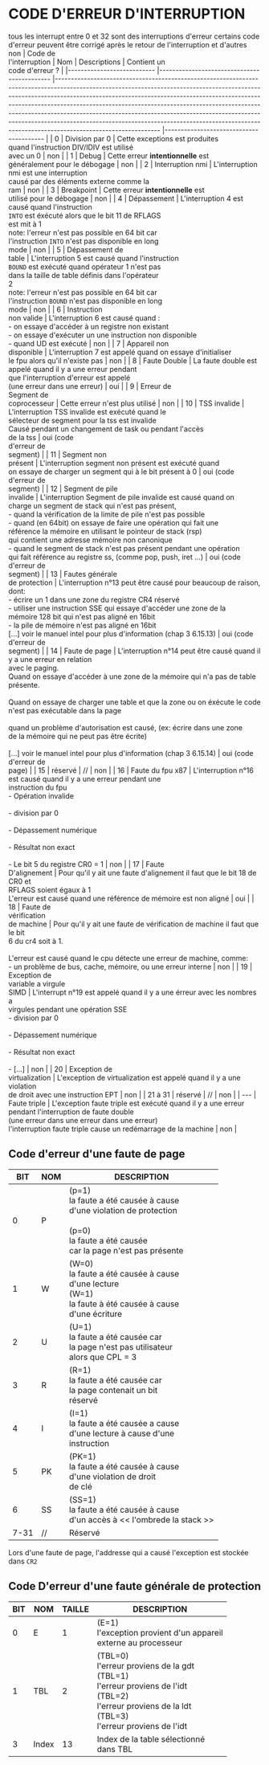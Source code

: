 # CODE D'ERREUR D'INTERRUPTION
tous les interrupt entre 0 et 32 sont des interruptions d'erreur
certains code d'erreur peuvent être corrigé après le retour de l'interruption et d'autres non
| Code de<br>l'interruption 	| Nom                                        	| Descriptions                                                                                                                                                                                                                                                                                                                                                                                                                                                                                                       	| Contient un <br>code d'erreur ?        	|
|---------------------------	|--------------------------------------------	|--------------------------------------------------------------------------------------------------------------------------------------------------------------------------------------------------------------------------------------------------------------------------------------------------------------------------------------------------------------------------------------------------------------------------------------------------------------------------------------------------------------------	|----------------------------------------	|
| 0                         	| Division par 0                             	| Cette exceptions est produites <br>quand l'instruction DIV/IDIV est utilisé<br>avec un 0                                                                                                                                                                                                                                                                                                                                                                                                                           	| non                                    	|
| 1                         	| Debug                                      	| Cette erreur __intentionnelle__ est <br>généralement pour le débogage                                                                                                                                                                                                                                                                                                                                                                                                                                              	| non                                    	|
| 2                         	| Interruption nmi                           	| L'interruption nmi est une interruption<br>causé par des éléments externe comme la<br>ram                                                                                                                                                                                                                                                                                                                                                                                                                          	| non                                    	|
| 3                         	| Breakpoint                                 	| Cette erreur __intentionnelle__ est<br>utilisé pour le débogage                                                                                                                                                                                                                                                                                                                                                                                                                                                    	| non                                    	|
| 4                         	| Dépassement                                	| L'interruption 4 est causé quand l'instruction<br>`INTO` est éxécuté alors que le bit 11 de RFLAGS<br>est mit à 1<br>note: l'erreur n'est pas possible en 64 bit car<br>l'instruction `INTO` n'est pas disponible en long <br>mode                                                                                                                                                                                                                                                                                 	| non                                    	|
| 5                         	| Dépassement de<br>table                    	| L'interruption 5 est causé quand l'instruction<br>`BOUND` est exécuté quand opérateur 1 n'est pas<br>dans la taille de table définis dans l'opérateur<br>2<br>note: l'erreur n'est pas possible en 64 bit car<br>l'instruction `BOUND` n'est pas disponible en long<br>mode                                                                                                                                                                                                                                        	| non                                    	|
| 6                         	| Instruction <br>non valide                 	| L'interruption 6 est causé quand :<br> - on essaye d'accéder à un registre non existant<br> - on essaye d'exécuter un une instruction non disponible<br> - quand UD est exécuté                                                                                                                                                                                                                                                                                                                                    	| non                                    	|
| 7                         	| Appareil non <br>disponible                	| L'interruption 7 est appelé quand on essaye d'initialiser<br>le fpu alors qu'il n'existe pas                                                                                                                                                                                                                                                                                                                                                                                                                       	| non                                    	|
| 8                         	| Faute Double                               	| La faute double est appelé quand il y a une erreur pendant<br>que l'interruption d'erreur est appelé <br>(une erreur dans une erreur)                                                                                                                                                                                                                                                                                                                                                                              	| oui                                    	|
| 9                         	| Erreur de <br>Segment de <br>coprocesseur  	| Cette erreur n'est plus utilisé                                                                                                                                                                                                                                                                                                                                                                                                                                                                                    	| non                                    	|
| 10                        	| TSS invalide                               	| L'interruption TSS invalide est exécuté quand le <br>sélecteur de segment pour la tss est invalide<br>Causé pendant un changement de task ou pendant l'accès<br>de la tss                                                                                                                                                                                                                                                                                                                                          	| oui (code <br>d'erreur de <br>segment) 	|
| 11                        	| Segment non <br>présent                    	| L'interruption segment non présent est exécuté quand <br>on essaye de charger un segment qui à le bit présent à 0                                                                                                                                                                                                                                                                                                                                                                                                  	| oui (code <br>d'erreur de <br>segment) 	|
| 12                        	| Segment de pile<br>invalide                	| L'interruption Segment de pile invalide est causé quand on<br>charge un segment de stack qui n'est pas présent,<br>- quand la vérification de la limite de pile n'est pas possible<br>- quand (en 64bit) on essaye de faire une opération qui fait une<br>référence la mémoire en utilisant le pointeur de stack (rsp)<br>qui contient une adresse mémoire non canonique <br>- quand le segment de stack n'est pas présent pendant une opération<br>qui fait référence au registre ss, (comme pop, push, iret ...) 	| oui (code <br>d'erreur de <br>segment) 	|
| 13                        	| Fautes générale<br>de protection           	| L'interruption n°13 peut être causé pour beaucoup de raison, dont:<br>- écrire un 1 dans une zone du registre CR4 réservé<br>- utiliser une instruction SSE qui essaye d'accéder une zone de la<br>mémoire 128 bit qui n'est pas aligné en 16bit <br>- la pile de mémoire n'est pas aligné en 16bit<br>[...] voir le manuel intel pour plus d'information (chap 3 6.15.13)                                                                                                                                         	| oui (code <br>d'erreur de <br>segment) 	|
| 14                        	| Faute de page                              	| L'interruption n°14 peut être causé quand il y a une erreur en relation<br>avec le paging.<br>Quand on essaye d'accéder à une zone de la mémoire qui n'a pas de table<br>présente.<br><br>Quand on essaye de charger une table et que la zone ou on éxécute le code<br>n'est pas exécutable dans la page<br><br>quand un problème d'autorisation est causé, (ex: écrire dans une zone<br>de la mémoire qui ne peut pas être écrite)<br><br>[...] voir le manuel intel pour plus d'information (chap 3 6.15.14)     	| oui (code <br>d'erreur de<br>page)     	|
| 15                        	| réservé                                    	| //                                                                                                                                                                                                                                                                                                                                                                                                                                                                                                                 	| non                                    	|
| 16                        	| Faute du fpu x87                           	| L'interruption n°16 est causé quand il y a une erreur pendant une<br>instruction du fpu<br>- Opération invalide<br><br>- division par 0<br><br>- Dépassement numérique<br><br>- Résultat non exact <br><br>- Le bit 5 du registre CR0 = 1                                                                                                                                                                                                                                                                          	| non                                    	|
| 17                        	| Faute<br>D'alignement                      	| Pour qu'il y ait une faute d'alignement il faut que le bit 18 de CR0 et<br>RFLAGS soient égaux à 1<br>L'erreur est causé quand une référence de mémoire est non aligné                                                                                                                                                                                                                                                                                                                                             	| oui                                    	|
| 18                        	| Faute de<br>vérification<br>de machine     	| Pour qu'il y ait une faute de vérification de machine il faut que le bit<br>6 du cr4 soit à 1. <br><br>L'erreur est causé quand le cpu détecte une erreur de machine, comme: <br>- un problème de bus, cache, mémoire, ou une erreur interne                                                                                                                                                                                                                                                                       	| non                                    	|
| 19                        	| Exception de<br>variable a virgule<br>SIMD 	| L'interrupt n°19 est appelé quand il y a une érreur avec les nombres a<br>virgules pendant une opération SSE<br>- division par 0<br><br>- Dépassement numérique<br><br>- Résultat non exact<br><br>- [...]                                                                                                                                                                                                                                                                                                         	| non                                    	|
| 20                        	| Exception de<br>virtualization             	| L'exception de virtualization est appelé quand il y a une violation<br>de droit avec une instruction EPT                                                                                                                                                                                                                                                                                                                                                                                                           	| non                                    	|
| 21 à 31                   	| réservé                                    	| //                                                                                                                                                                                                                                                                                                                                                                                                                                                                                                                 	| non                                    	|
| ---                       	| Faute triple                               	| L'exception faute triple est exécuté quand il y a une erreur<br>pendant l'interruption de faute double<br>(une erreur dans une erreur dans une erreur)<br>l'interruption faute triple cause un redémarrage de la machine                                                                                                                                                                                                                                                                                           	| non                                    	|





## Code d'erreur d'une faute de page
| BIT  	| NOM 	| DESCRIPTION                                                                                                                                      	|
|------	|-----	|--------------------------------------------------------------------------------------------------------------------------------------------------	|
| 0    	| P   	| (p=1)<br>la faute a été causée à cause <br>d'une violation de protection<br><br>(p=0)<br>la faute a été causée<br>car la page n'est pas présente 	|
| 1    	| W   	| (W=0)<br>la faute a été causée à cause<br>d'une lecture<br>(W=1)<br>la faute à été causée à cause<br>d'une écriture                              	|
| 2    	| U   	| (U=1)<br>la faute a été causée car <br>la page n'est pas utilisateur<br>alors que CPL = 3                                                        	|
| 3    	| R   	| (R=1)<br>la faute a été causée car<br>la page contenait un bit<br>réservé                                                                        	|
| 4    	| I   	| (I=1)<br>la faute a été causée a cause<br>d'une lecture à cause d'une <br>instruction                                                            	|
| 5    	| PK  	| (PK=1) <br>la faute a été causée à cause<br>d'une violation de droit<br>de clé                                                                   	|
| 6    	| SS  	| (SS=1)<br>la faute a été causée à cause<br>d'un accès à << l'ombrede la stack >>                                                             	|
| 7-31 	| //  	| Réservé                                                                                                                                          	|

Lors d'une faute de page, l'addresse qui a causé l'exception est
stockée dans `CR2`

## Code D'erreur d'une faute générale de protection

| BIT 	| NOM   	| TAILLE 	| DESCRIPTION                                                                                                                                                        	|
|-----	|-------	|--------	|--------------------------------------------------------------------------------------------------------------------------------------------------------------------	|
| 0   	| E     	| 1      	| (E=1)<br>l'exception provient d'un appareil <br>externe au processeur                                                                                              	|
| 1   	| TBL   	| 2      	| (TBL=0)<br>l'erreur proviens de la gdt<br>(TBL=1)<br>l'erreur proviens de l'idt<br>(TBL=2)<br>l'erreur proviens de la ldt<br>(TBL=3)<br>l'erreur proviens de l'idt 	|
| 3   	| Index 	| 13     	| Index de la table sélectionné <br>dans TBL                                                                                                                         	|                                                                                                       	|